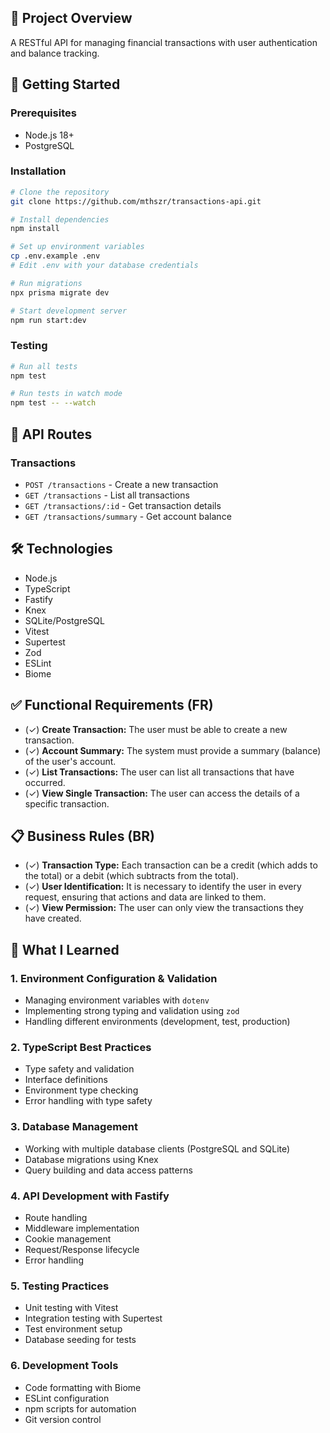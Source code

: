 ## 🚀 Project Overview
A RESTful API for managing financial transactions with user authentication and balance tracking.

## 🔧 Getting Started

### Prerequisites
- Node.js 18+
- PostgreSQL

### Installation
```bash
# Clone the repository
git clone https://github.com/mthszr/transactions-api.git

# Install dependencies
npm install

# Set up environment variables
cp .env.example .env
# Edit .env with your database credentials

# Run migrations
npx prisma migrate dev

# Start development server
npm run start:dev
```

### Testing

```bash
# Run all tests
npm test

# Run tests in watch mode
npm test -- --watch
```

## 🚦 API Routes

### Transactions
- `POST /transactions` - Create a new transaction
- `GET /transactions` - List all transactions
- `GET /transactions/:id` - Get transaction details
- `GET /transactions/summary` - Get account balance

## 🛠 Technologies
- Node.js
- TypeScript
- Fastify
- Knex
- SQLite/PostgreSQL
- Vitest
- Supertest
- Zod
- ESLint
- Biome

## ✅ Functional Requirements (FR)
- (✓) **Create Transaction:** The user must be able to create a new transaction.
- (✓) **Account Summary:** The system must provide a summary (balance) of the user's account.
- (✓) **List Transactions:** The user can list all transactions that have occurred.
- (✓) **View Single Transaction:** The user can access the details of a specific transaction.

## 📋 Business Rules (BR)
- (✓) **Transaction Type:** Each transaction can be a credit (which adds to the total) or a debit (which subtracts from the total).
- (✓) **User Identification:** It is necessary to identify the user in every request, ensuring that actions and data are linked to them.
- (✓) **View Permission:** The user can only view the transactions they have created.

## 📝 What I Learned

### 1. Environment Configuration & Validation
- Managing environment variables with `dotenv`
- Implementing strong typing and validation using `zod`
- Handling different environments (development, test, production)

### 2. TypeScript Best Practices
- Type safety and validation
- Interface definitions
- Environment type checking
- Error handling with type safety

### 3. Database Management
- Working with multiple database clients (PostgreSQL and SQLite)
- Database migrations using Knex
- Query building and data access patterns

### 4. API Development with Fastify
- Route handling
- Middleware implementation
- Cookie management
- Request/Response lifecycle
- Error handling

### 5. Testing Practices
- Unit testing with Vitest
- Integration testing with Supertest
- Test environment setup
- Database seeding for tests

### 6. Development Tools
- Code formatting with Biome
- ESLint configuration
- npm scripts for automation
- Git version control